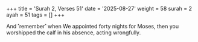+++
title = 'Surah 2, Verses 51'
date = '2025-08-27'
weight = 58
surah = 2
ayah = 51
tags = []
+++

And ˹remember˺ when We appointed forty nights for Moses, then you worshipped the calf in his absence, acting wrongfully.